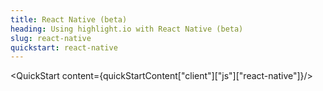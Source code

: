 ```yaml
---
title: React Native (beta)
heading: Using highlight.io with React Native (beta)
slug: react-native
quickstart: react-native
---
```


<QuickStart content={quickStartContent["client"]["js"]["react-native"]}/>

